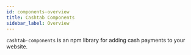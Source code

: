 ```yaml
---
id: components-overview
title: Cashtab Components
sidebar_label: Overview
---
```


`cashtab-components` is an npm library for adding cash payments to your website.
